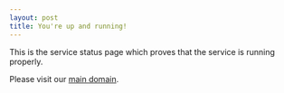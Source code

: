 ```yaml
---
layout: post
title: You're up and running!
---
```


This is the service status page which proves that the service is running properly.

Please visit our [main domain](https://www.mogodev.id).
